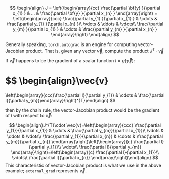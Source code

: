 $$
\begin{align}
J     =
      \left(\begin{array}{cc}
      \frac{\partial \bf{y} }{\partial x_{1} } &
      ... &
      \frac{\partial \bf{y} }{\partial x_{n} }
      \end{array}\right)
     =
     \left(\begin{array}{ccc}
      \frac{\partial y_{1} }{\partial x_{1} } & \cdots & \frac{\partial y_{1} }{\partial x_{n} }\\
      \vdots & \ddots & \vdots\\
      \frac{\partial y_{m} }{\partial x_{1} } & \cdots & \frac{\partial y_{m} }{\partial x_{n} }
      \end{array}\right)
\end{align} 
$$


Generally speaking, ``torch.autograd`` is an engine for computing
vector-Jacobian product. That is, given any vector $\vec{v}$, compute the product
$J^{T}\cdot \vec{v}$

If $\vec{v}$ happens to be the gradient of a scalar function $l=g\left(\vec{y}\right)$:

$$
\begin{align}\vec{v}
   =
   \left(\begin{array}{ccc}\frac{\partial l}{\partial y_{1}} & \cdots & \frac{\partial l}{\partial y_{m}}\end{array}\right)^{T}\end{align}
$$

then by the chain rule, the vector-Jacobian product would be the
gradient of $l$ with respect to $\vec{x}$:

$$
\begin{align}J^{T}\cdot \vec{v}=\left(\begin{array}{ccc}
      \frac{\partial y_{1}}{\partial x_{1}} & \cdots & \frac{\partial y_{m}}{\partial x_{1}}\\
      \vdots & \ddots & \vdots\\
      \frac{\partial y_{1}}{\partial x_{n}} & \cdots & \frac{\partial y_{m}}{\partial x_{n}}
      \end{array}\right)\left(\begin{array}{c}
      \frac{\partial l}{\partial y_{1}}\\
      \vdots\\
      \frac{\partial l}{\partial y_{m}}
      \end{array}\right)=\left(\begin{array}{c}
      \frac{\partial l}{\partial x_{1}}\\
      \vdots\\
      \frac{\partial l}{\partial x_{n}}
      \end{array}\right)\end{align}
$$
This characteristic of vector-Jacobian product is what we use in the above example;
``external_grad`` represents $\vec{v}$.


